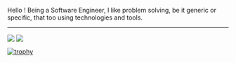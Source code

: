 
Hello ! Being a Software Engineer, I like problem solving, be it generic or specific, that too using technologies and tools.

<hr/>

<img align="center" src="https://github-readme-stats.vercel.app/api?username=P4NK4J&show_icons=true&include_all_commits=true&count_private=true&line_height=24&theme=vue&hide=stars" />  <img align="center" src="https://github-readme-stats.vercel.app/api/top-langs/?username=P4NK4J&show_icons=true&include_all_commits=true&line_height=30&count_private=true&layout=compact&theme=vue" />


[![trophy](https://github-profile-trophy.vercel.app/?username=P4NK4J&margin-w=15)](https://github.com/P4NK4J/github-profile-trophy)
